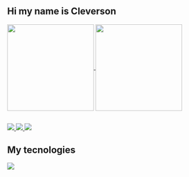 

## Hi my name is Cleverson
<div>
<a href="https://github.com/anuraghazra/github-readme-stats">
  <img height=200 align=center  src="https://github-readme-stats.vercel.app/api?username=CleversonCris&theme=tokyonight&card_width=200" />
</a>
<a href="https://github.com/anuraghazra/convoychat">
  <img height=200 align=center  src="https://github-readme-stats.vercel.app/api/top-langs?username=CleversonCris&layout=compact&langs_count=8&card_width=200&theme=tokyonight" />
</a>
</div>

  ##

<a href="">
  <img src="https://img.shields.io/badge/LinkedIn-0077B5?style=for-the-badge&logo=linkedin&logoColor=white"/>
</a>
<a href="">
  <img src="https://img.shields.io/badge/Instagram-E4405F?style=for-the-badge&logo=instagram&logoColor=white"/>
</a>
<a href="">
  <img src="https://img.shields.io/badge/Stack_Overflow-FE7A16?style=for-the-badge&logo=stack-overflow&logoColor=white"/>
</a>

## My tecnologies

<p>
  <a href="https://skillicons.dev">
    <img src="https://skillicons.dev/icons?i=git,nextjs,react,js,vue,sass,laravel" />
</p>
